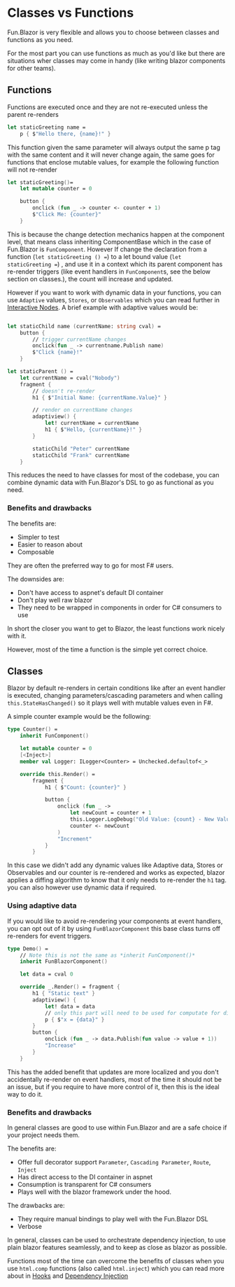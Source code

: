 # Classes vs Functions

Fun.Blazor is very flexible and allows you to choose between classes and functions as you need.

For the most part you can use functions as much as you'd like but there are situations wher classes may come in handy (like writing blazor components for other teams).

## Functions

Functions are executed once and they are not re-executed unless the parent re-renders

```fsharp
let staticGreeting name =
    p { $"Hello there, {name}!" }
```

This function given the same parameter will always output the same p tag with the same content and it will never change again, the same goes for functions that enclose mutable values, for example the following function will not re-render

```fsharp
let staticGreeting()=
    let mutable counter = 0

    button {
        onclick (fun _ -> counter <- counter + 1)
        $"Click Me: {counter}"
    }
```

This is because the change detection mechanics happen at the component level, that means class inheriting ComponentBase which in the case of Fun.Blazor is `FunComponent`.
However If change the declaration from a function (`let staticGreeting () =`) to a let bound value (`let staticGreeting =`) , and use it in a context which its parent component has re-render triggers (like event handlers in `FunComponent`s, see the below section on classes.), the count will increase and updated.

However if you want to work with dynamic data in your functions, you can use `Adaptive` values, `Stores`, or `Observables` which you can read further in [Interactive Nodes]. A brief example with adaptive values would be:

```fsharp

let staticChild name (currentName: string cval) =
    button {
        // trigger currentName changes
        onclick(fun _ -> currentname.Publish name)
        $"Click {name}!"
    }

let staticParent () =
    let currentName = cval("Nobody")
    fragment {
        // doesn't re-render
        h1 { $"Initial Name: {currentName.Value}" }

        // render on currentName changes
        adaptiview() {
            let! currentName = currentName
            h1 { $"Hello, {currentName}!" }
        }

        staticChild "Peter" currentName
        staticChild "Frank" currentName
    }
```

This reduces the need to have classes for most of the codebase, you can combine dynamic data with Fun.Blazor's DSL to go as functional as you need.

### Benefits and drawbacks

The benefits are:

- Simpler to test
- Easier to reason about
- Composable

They are often the preferred way to go for most F# users.

The downsides are:

- Don't have access to aspnet's default DI container
- Don't play well raw blazor
- They need to be wrapped in components in order for C# consumers to use

In short the closer you want to get to Blazor, the least functions work nicely with it.

However, most of the time a function is the simple yet correct choice.

## Classes

Blazor by default re-renders in certain conditions like after an event handler is executed, changing parameters/cascading parameters and when calling `this.StateHasChanged()` so it plays well with mutable values even in F#.

A simple counter example would be the following:

```fsharp
type Counter() =
    inherit FunComponent()

    let mutable counter = 0
    [<Inject>]
    member val Logger: ILogger<Counter> = Unchecked.defaultof<_>

    override this.Render() =
        fragment {
            h1 { $"Count: {counter}" }

            button {
                onclick (fun _ ->
                    let newCount = counter + 1
                    this.Logger.LogDebug("Old Value: {count} - New Value: {newCount}", counter, newCount)
                    counter <- newCount
                )
                "Increment"
            }
        }
```

In this case we didn't add any dynamic values like Adaptive data, Stores or Observables and our counter is re-rendered and works as expected, blazor applies a diffing algorithm to know that it only needs to re-render the `h1` tag. you can also however use dynamic data if required.

### Using adaptive data

If you would like to avoid re-rendering your components at event handlers, you can opt out of it by using `FunBlazorComponent` this base class turns off re-renders for event triggers.

```fsharp
type Demo() =
    // Note this is not the same as *inherit FunComponent()*
    inherit FunBlazorComponent()

    let data = cval 0

    override _.Render() = fragment {
        h1 { "Static text" }
        adaptiview() {
            let! data = data
            // only this part will need to be used for computate for diff when data is changed
            p { $"x = {data}" }
        }
        button {
            onclick (fun _ -> data.Publish(fun value -> value + 1))
            "Increase"
        }
    }
```

This has the added benefit that updates are more localized and you don't accidentally re-render on event handlers, most of the time it should not be an issue, but if you require to have more control of it, then this is the ideal way to do it.

### Benefits and drawbacks

In general classes are good to use within Fun.Blazor and are a safe choice if your project needs them.

The benefits are:

- Offer full decorator support `Parameter`, `Cascading Parameter`, `Route`, `Inject`
- Has direct access to the DI container in aspnet
- Consumption is transparent for C# consumers
- Plays well with the blazor framework under the hood.

The drawbacks are:

- They require manual bindings to play well with the Fun.Blazor DSL
- Verbose

In general, classes can be used to orchestrate dependency injection, to use plain blazor features seamlessly, and to keep as close as blazor as possible.

Functions most of the time can overcome the benefits of classes when you use `html.comp` functions (also called `html.inject`) which you can read more about in [Hooks] and [Dependency Injection](<./Advanced-features/Dependency-injection-(DI)>)

[Interactive Nodes]: ./Interactive-Nodes
[Hooks]: ./Advanced-features/Hook
